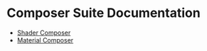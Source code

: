 # Composer Suite Documentation

- [Shader Composer](./shader-composer/)
- [Material Composer](./material-composer/)
